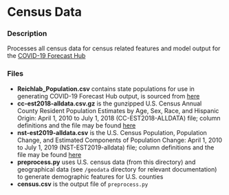 # Census Data

### Description
Processes all census data for census related features and model output for the [COVID-19 Forecast Hub](https://covid19forecasthub.org/)

### Files
  * **Reichlab_Population.csv** contains state populations for use in generating COVID-19 Forecast Hub output, is sourced from [here](https://github.com/reichlab/covid19-forecast-hub/blob/master/data-locations/locations.csv)
  * **cc-est2018-alldata.csv.gz** is the gunzipped U.S. Census Annual County Resident Population Estimates by Age, Sex, Race, and Hispanic Origin: April 1, 2010 to July 1, 2018 (CC-EST2018-ALLDATA) file; column definitions and the file may be found [here](www.census.gov/data/tables/time-series/demo/popest/2010s-counties-detail.html)
  * **nst-est2019-alldata.csv** is the U.S. Census Population, Population Change, and Estimated Components of Population Change: April 1, 2010 to July 1, 2019 (NST-EST2019-alldata) file; column definitions and the file may be found [here](https://www.census.gov/data/tables/time-series/demo/popest/2010s-national-total.html#par_textimage)
  * **preprocess.py** uses U.S. census data (from this directory) and geographical data (see `/geodata` directory for relevant documentation) to generate demographic features for U.S. counties
  * **census.csv** is the output file of `preprocess.py`
